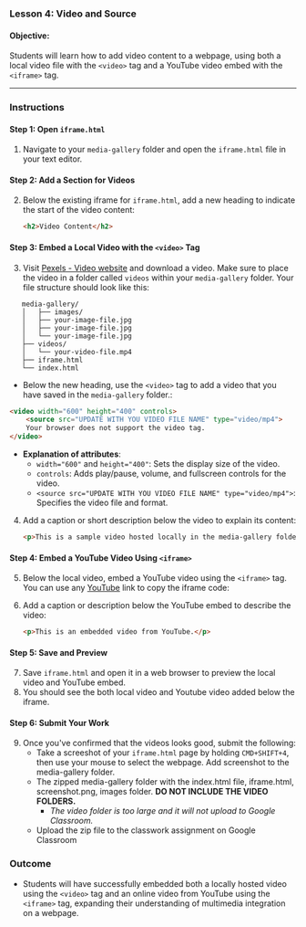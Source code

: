 ### **Lesson 4: Video and Source**

#### **Objective:**  
Students will learn how to add video content to a webpage, using both a local video file with the `<video>` tag and a YouTube video embed with the `<iframe>` tag.

---

### **Instructions**

#### **Step 1: Open `iframe.html`**
1. Navigate to your `media-gallery` folder and open the `iframe.html` file in your text editor.

#### **Step 2: Add a Section for Videos**
2. Below the existing iframe for `iframe.html`, add a new heading to indicate the start of the video content:
   ```html
   <h2>Video Content</h2>
   ```

#### **Step 3: Embed a Local Video with the `<video>` Tag**
3. Visit [Pexels - Video website](https://www.pexels.com/videos/) and download a video. Make sure to place the video in a folder called `videos` within your `media-gallery` folder. Your file structure should look like this:
```
   media-gallery/
   │   ├── images/
   │   ├── your-image-file.jpg
   │   ├── your-image-file.jpg
   │   └── your-image-file.jpg
   ├── videos/
   │   └── your-video-file.mp4
   ├── iframe.html
   └── index.html
   ```

  - Below the new heading, use the `<video>` tag to add a video that you have saved in the `media-gallery` folder.:
   ```html
   <video width="600" height="400" controls>
       <source src="UPDATE WITH YOU VIDEO FILE NAME" type="video/mp4">
       Your browser does not support the video tag.
   </video>
   ```
   - **Explanation of attributes**:
     - `width="600"` and `height="400"`: Sets the display size of the video.
     - `controls`: Adds play/pause, volume, and fullscreen controls for the video.
     - `<source src="UPDATE WITH YOU VIDEO FILE NAME" type="video/mp4">`: Specifies the video file and format.

4. Add a caption or short description below the video to explain its content:
   ```html
   <p>This is a sample video hosted locally in the media-gallery folder.</p>
   ```

#### **Step 4: Embed a YouTube Video Using `<iframe>`**
5. Below the local video, embed a YouTube video using the `<iframe>` tag. You can use any [YouTube](https://www.youtube.com/) link to copy  the iframe code:


6. Add a caption or description below the YouTube embed to describe the video:
   ```html
   <p>This is an embedded video from YouTube.</p>
   ```

#### **Step 5: Save and Preview**
7. Save `iframe.html` and open it in a web browser to preview the local video and YouTube embed.
8. You should see the both local video and Youtube video added below the iframe.

#### **Step 6: Submit Your Work**
9. Once you've confirmed that the videos looks good, submit the following:
   - Take a screeshot of your `iframe.html` page by holding `CMD+SHIFT+4`, then use your mouse to select the webpage. Add screenshot to the media-gallery folder.
   - The zipped media-gallery folder with the index.html file, iframe.html, screenshot.png, images folder. **DO NOT INCLUDE THE VIDEO FOLDERS.**
      - *The video folder is too large and it will not upload to Google Classroom.*
   - Upload the zip file to the classwork assignment on Google Classroom

### **Outcome**
- Students will have successfully embedded both a locally hosted video using the `<video>` tag and an online video from YouTube using the `<iframe>` tag, expanding their understanding of multimedia integration on a webpage.
